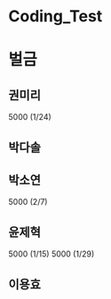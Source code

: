 # Coding_Test

# 벌금

## 권미리

5000 (1/24)

## 박다솔

## 박소연
5000 (2/7)

## 윤제혁

5000 (1/15)
5000 (1/29)

## 이용효
